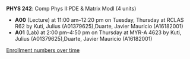 **PHYS 242**: Comp Phys II:PDE & Matrix Modl (4 units)

- **A00** (Lecture) at 11:00 am–12:20 pm on Tuesday, Thursday at RCLAS R62 by Kuti, Julius (A01379625),Duarte, Javier Mauricio (A16182001)
- **A01** (Lab) at 2:00 pm–4:50 pm on Thursday at MYR-A 4623 by Kuti, Julius (A01379625),Duarte, Javier Mauricio (A16182001)

[Enrollment numbers over time](./PHYS242.tsv)
